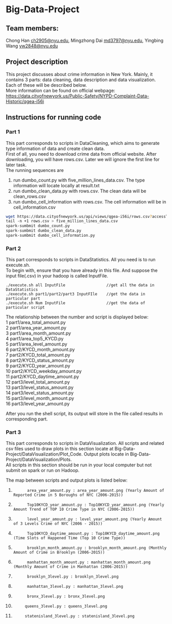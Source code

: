 # Big-Data-Project

## Team members:
Chong Han  ch2905@nyu.edu, Mingzhong Dai  md3797@nyu.edu, Yingbing Wang yw2848@nyu.edu	      


## Project description
This project discusses about crime information in New York. Mainly, it contains 3 parts: data cleaning, data description and data visualization. Each of these will be described below.   
More information can be found on official webpage:   
https://data.cityofnewyork.us/Public-Safety/NYPD-Complaint-Data-Historic/qgea-i56i

## Instructions for running code
### Part 1
This part corresponds to scripts in DataCleaning, which aims to generate type information of data and create clean data.   
First of all, you need to download crime data from official website. After downloading, you will have rows.csv. Later we will ignore the first line for later task.   
The running sequences are  
1. run dumbo_count.py with five_million_lines_data.csv. The type information will locate locally at result.txt
2. run dumbo_clean_data.py with rows.csv. The clean data will be clean_rows.csv
3. run dumbo_cell_information with rows.csv. The cell information will be in cell_information.csv

```bash
wget https://data.cityofnewyork.us/api/views/qgea-i56i/rows.csv?accessType=DOWNLOAD
tail -n +1 rows.csv > five_million_lines_data.csv
spark-sumbmit dumbo_count.py
spark-sumbmit dumbo_clean_data.py
spark-sumbmit dumbo_cell_information.py
```


### Part 2
This part corresponds to scripts in DataStatistics. All you need is to run  execute.sh.  
To begin with, ensure that you have already in this file. And suppose the input file(.csv) in your hadoop is called InputFile.  
```
./execute.sh all InputFile                  //get all the data in DataStatistics   
./execute.sh part1/part2/part3 InputFIle    //get the data in particular part
./execute.sh Num InputFile                  //get the data of particular script
```

The relationship between the number and script is displayed below:  
1			part1/area_total_amount.py  
2			part1/area_year_amount.py  
3			part1/area_month_amount.py  
4			part1/area_top5_KYCD.py  
5			part1/area_level_amount.py  
6			part2/KYCD_month_amount.py  
7			part2/KYCD_total_amount.py  
8			part2/KYCD_status_amount.py   
9			part2/KYCD_year_amount.py  
10			part2/KYCD_weekday_amount.py    
11			part2/KYCD_daytime_amount.py  
12			part3/level_total_amount.py  
13			part3/level_status_amount.py  
14			part3/level_status_amount.py  
15			part3/level_month_amount.py  
16			part3/level_year_amount.py  

After you run the shell script, its output will store in the file called results in corresponding part.

### Part 3
This part corresponds to scripts in DataVisualization. All scripts and related csv files used to draw plots in this section locate at Big-Data-Project/DataVisualization/Plot_Code. Output plots locate in Big-Data-Project/DataVisualization/Plots.  
All scripts in this section should be run in your local computer but not submit on spark or run on Hadoop.  

The map between scripts and output plots is listed below:  
1.           area_year_amount.py : area_year_amount.png (Yearly Amount of Reported Crime in 5 Boroughs of NYC (2006-2015))  
2.           Top10KYCD_year_amount.py : Top10KYCD_year_amount.png (Yearly Amount Trend of TOP 10 Crime Type in NYC (2006-2015))  
3.           level_year_amount.py : level_year_amount.png (Yearly Amount of 3 Levels Crime of NYC (2006 - 2015))  
4.           Top10KYCD_daytime_amount.py : Top10KYCD_daytime_amount.png (Time Slots of Happened Time (Top 10 Crime Type))  
5.           brooklyn_month_amount.py : brooklyn_month_amount.png (Monthly Amount of Crime in Brooklyn (2006-2015))  
6.           manhattan_month_amount.py : manhattan_month_amount.png (Monthly Amount of Crime in Manhattan (2006-2015))  
7.           brooklyn_3level.py : brooklyn_3level.png   
8.           manhattan_3level.py : manhattan_3level.png  
9.           bronx_3level.py : bronx_3level.png  
10.          queens_3level.py : queens_3level.png  
11.          statenisland_3level.py : statenisland_3level.png  



